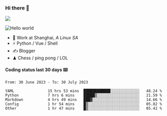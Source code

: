 ### Hi there 👋
![](https://komarev.com/ghpvc/?username=Xuhandsome)


<img src="https://github-readme-stats.vercel.app/api?username=XuHandsome&show_icons=true&theme=merko" alt="Hello world">

<br/>

- 🍻  Work at Shanghai, _A Linux SA_
- ⚡  Python / Vue / Shell
- ✍️  Blogger
- ♟  Chess / ping pong / LOL

#### Coding status last 30 days ⌨️

<!--START_SECTION:waka-->

```text
From: 30 June 2023 - To: 30 July 2023

YAML               15 hrs 53 mins  ████████████░░░░░░░░░░░░░   48.24 %
Python             7 hrs 6 mins    █████▒░░░░░░░░░░░░░░░░░░░   21.59 %
Markdown           4 hrs 49 mins   ███▓░░░░░░░░░░░░░░░░░░░░░   14.66 %
Config             1 hr 54 mins    █▒░░░░░░░░░░░░░░░░░░░░░░░   05.82 %
Other              1 hr 47 mins    █▒░░░░░░░░░░░░░░░░░░░░░░░   05.42 %
```

<!--END_SECTION:waka-->
